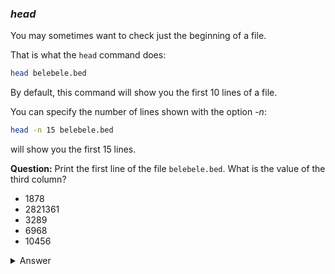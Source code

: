 ### *head*

You may sometimes want to check just the beginning of a file.

That is what the `head` command does:

```bash
head belebele.bed
```

By default, this command will show you the first 10 lines of a file. 

You can specify the number of lines shown with the option *-n*:

```bash
head -n 15 belebele.bed
``` 

will show you the first 15 lines.


**Question:** Print the first line of the file `belebele.bed`. What is the value of the third column?

- 1878
- 2821361
- 3289
- 6968
- 10456

<details>
<summary>Answer</summary>

2821361

</details>

